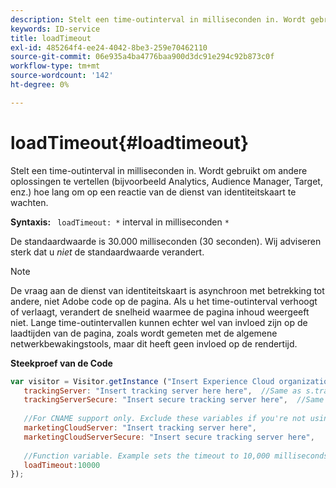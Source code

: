 ```yaml
---
description: Stelt een time-outinterval in milliseconden in. Wordt gebruikt om andere oplossingen te vertellen (bijvoorbeeld Analytics, Audience Manager, Target, enz.) hoe lang om op een reactie van de dienst van identiteitskaart te wachten.
keywords: ID-service
title: loadTimeout
exl-id: 485264f4-ee24-4042-8be3-259e70462110
source-git-commit: 06e935a4ba4776baa900d3dc91e294c92b873c0f
workflow-type: tm+mt
source-wordcount: '142'
ht-degree: 0%

---
```


# loadTimeout{#loadtimeout}

Stelt een time-outinterval in milliseconden in. Wordt gebruikt om andere oplossingen te vertellen (bijvoorbeeld Analytics, Audience Manager, Target, enz.) hoe lang om op een reactie van de dienst van identiteitskaart te wachten.

**Syntaxis:** ` loadTimeout: *` interval in milliseconden `*`

De standaardwaarde is 30.000 milliseconden (30 seconden). Wij adviseren sterk dat u *niet* de standaardwaarde verandert.

>[!NOTE]
>
>De vraag aan de dienst van identiteitskaart is asynchroon met betrekking tot andere, niet Adobe code op de pagina. Als u het time-outinterval verhoogt of verlaagt, verandert de snelheid waarmee de pagina inhoud weergeeft niet. Lange time-outintervallen kunnen echter wel van invloed zijn op de laadtijden van de pagina, zoals wordt gemeten met de algemene netwerkbewakingstools, maar dit heeft geen invloed op de rendertijd.

**Steekproef van de Code**

```js
var visitor = Visitor.getInstance ("Insert Experience Cloud organization ID here",{ 
   trackingServer: "Insert tracking server here here",  //Same as s.trackingServer 
   trackingServerSecure: "Insert secure tracking server here",  //Same as s.trackingServerSecure 
 
   //For CNAME support only. Exclude these variables if you're not using CNAME 
   marketingCloudServer: "Insert tracking server here", 
   marketingCloudServerSecure: "Insert secure tracking server here", 
 
   //Function variable. Example sets the timeout to 10,000 milliseconds (10 seconds). 
   loadTimeout:10000 
});
```
